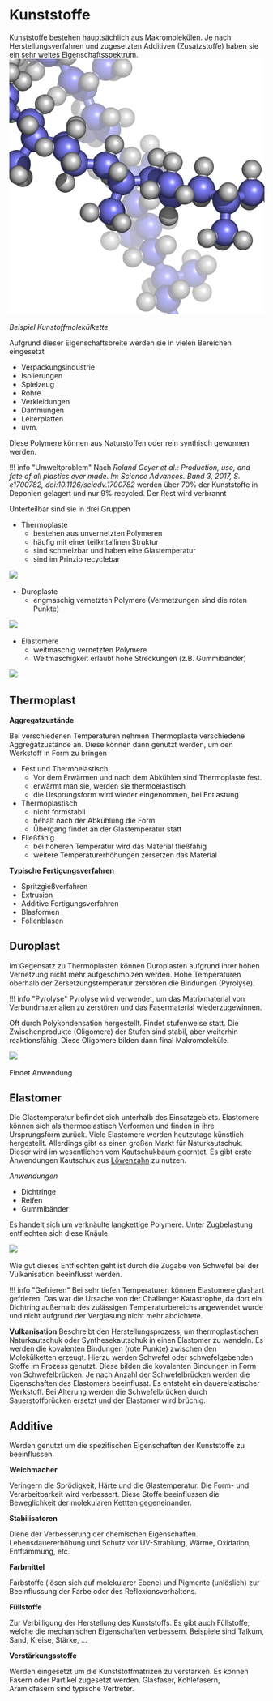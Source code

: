 # Kunststoffe

Kunststoffe bestehen hauptsächlich aus Makromolekülen. Je nach Herstellungsverfahren und zugesetzten Additiven (Zusatzstoffe) haben sie ein sehr weites Eigenschaftsspektrum. 
![](../../Figures/Syndiotactic_polypropene.png)


_Beispiel Kunstoffmolekülkette_

Aufgrund dieser Eigenschaftsbreite werden sie in vielen Bereichen eingesetzt
- Verpackungsindustrie
- Isolierungen
- Spielzeug
- Rohre
- Verkleidungen
- Dämmungen
- Leiterplatten
- uvm.

Diese Polymere können aus Naturstoffen oder rein synthisch gewonnen werden.

!!! info "Umweltproblem"
    Nach _Roland Geyer et al.: Production, use, and fate of all plastics ever made. In: Science Advances. Band 3, 2017, S. e1700782, doi:10.1126/sciadv.1700782_ werden über 70% der Kunststoffe in Deponien gelagert und nur 9% recycled. Der Rest wird verbrannt


Unterteilbar sind sie in drei Gruppen

- Thermoplaste
    - bestehen aus unvernetzten Polymeren
    - häufig mit einer teilkritallinen Struktur
    - sind schmelzbar und haben eine Glastemperatur
    - sind im Prinzip recyclebar


![](https://upload.wikimedia.org/wikipedia/commons/2/27/Polymerstruktur-teilkristallin.svg)

- Duroplaste
    - engmaschig vernetzten Polymere (Vermetzungen sind die roten Punkte)  

![](https://upload.wikimedia.org/wikipedia/commons/0/02/Polymerstruktur-engmaschig_vernetzt.svg)


- Elastomere
    - weitmaschig vernetzten Polymere
    - Weitmaschigkeit erlaubt hohe Streckungen (z.B. Gummibänder)


![](https://upload.wikimedia.org/wikipedia/commons/b/b7/Polymerstruktur-weitmaschig_vernetzt.svg)


## Thermoplast
**Aggregatzustände**

Bei verschiedenen Temperaturen nehmen Thermoplaste verschiedene Aggregatzustände an. Diese können dann genutzt werden, um den Werkstoff in Form zu bringen
- Fest und Thermoelastisch
    - Vor dem Erwärmen und nach dem Abkühlen sind Thermoplaste fest. 
    - erwärmt man sie, werden sie thermoelastisch 
    - die Ursprungsform wird wieder eingenommen, bei Entlastung
- Thermoplastisch
    - nicht formstabil
    - behält nach der Abkühlung die Form
    - Übergang findet an der Glastemperatur statt
- Fließfähig
    - bei höheren Temperatur wird das Material fließfähig
    - weitere Temperaturerhöhungen zersetzen das Material

**Typische Fertigungsverfahren**
- Spritzgießverfahren
- Extrusion
- Additive Fertigungsverfahren
- Blasformen
- Folienblasen

## Duroplast
Im Gegensatz zu Thermoplasten können Duroplasten aufgrund ihrer hohen Vernetzung nicht mehr aufgeschmolzen werden. Hohe Temperaturen oberhalb der Zersetzungstemperatur zerstören die Bindungen (Pyrolyse).

!!! info "Pyrolyse"
    Pyrolyse wird verwendet, um das Matrixmaterial von Verbundmaterialien zu zerstören und das Fasermaterial wiederzugewinnen.

Oft durch Polykondensation hergestellt. Findet stufenweise statt. Die Zwischenprodukte (Oligomere) der Stufen sind stabil, aber weiterhin reaktionsfähig. Diese Oligomere bilden dann final Makromoleküle.



![](https://upload.wikimedia.org/wikipedia/commons/a/a0/Polykondensation_Bakelit_1.svg)

Findet Anwendung

## Elastomer
Die Glastemperatur befindet sich unterhalb des Einsatzgebiets. Elastomere können sich als thermoelastisch Verformen und finden in ihre Ursprungsform zurück. Viele Elastomere werden heutzutage künstlich hergestellt. Allerdings gibt es einen großen Markt für Naturkautschuk. Dieser wird im wesentlichen vom Kautschukbaum geerntet. Es gibt erste Anwendungen Kautschuk aus [Löwenzahn](https://de.wikipedia.org/wiki/Russischer_L%C3%B6wenzahn) zu nutzen.

_Anwendungen_ 
- Dichtringe
- Reifen
- Gummibänder

Es handelt sich um verknäulte langkettige Polymere. Unter Zugbelastung entflechten sich diese Knäule.

![](https://upload.wikimedia.org/wikipedia/commons/7/71/Polymer_picture.svg)

Wie gut dieses Entflechten geht ist durch die Zugabe von Schwefel bei der Vulkanisation beeinflusst werden.

!!! info "Gefrieren"
    Bei sehr tiefen Temperaturen können Elastomere glashart gefrieren. Das war die Ursache von der Challanger Katastrophe, da dort ein Dichtring außerhalb des zulässigen Temperaturbereichs angewendet wurde und nicht aufgrund der Verglasung nicht mehr abdichtete.

**Vulkanisation**
Beschreibt den Herstellungsprozess, um thermoplastischen Naturkautschuk oder Synthesekautschuk in einen Elastomer zu wandeln. Es werden die kovalenten Bindungen (rote Punkte) zwischen den Molekülketten erzeugt. Hierzu werden Schwefel oder schwefelgebenden Stoffe im Prozess genutzt. Diese bilden die kovalenten Bindungen in Form von Schwefelbrücken. Je nach Anzahl der Schwefelbrücken werden die Eigenschaften des Elastomers beeinflusst. Es entsteht ein dauerelastischer Werkstoff. Bei Alterung werden die Schwefelbrücken durch Sauerstoffbrücken ersetzt und der Elastomer wird brüchig.


## Additive
Werden genutzt um die spezifischen Eigenschaften der Kunststoffe zu 
beeinflussen.

**Weichmacher**

Veringern die Sprödigkeit, Härte und die Glastemperatur. Die Form- und Verarbeitbarkeit wird verbessert. Diese Stoffe beeinflussen die Beweglichkeit der molekularen Kettten gegeneinander.

**Stabilisatoren**

Diene der Verbesserung der chemischen Eigenschaften. Lebensdauererhöhung und Schutz vor UV-Strahlung, Wärme, Oxidation, Entflammung, etc.

**Farbmittel**

Farbstoffe (lösen sich auf molekularer Ebene) und Pigmente (unlöslich) zur Beeinflussung der Farbe oder des Reflexionsverhaltens.

**Füllstoffe**

Zur Verbilligung der Herstellung des Kunststoffs. Es gibt auch Füllstoffe, welche die mechanischen Eigenschaften verbessern. Beispiele sind Talkum, Sand, Kreise, Stärke, ...

**Verstärkungsstoffe**

Werden eingesetzt um die Kunststoffmatrizen zu verstärken. Es können Fasern oder Partikel zugesetzt werden. Glasfaser, Kohlefasern, Aramidfasern sind typische Vertreter.